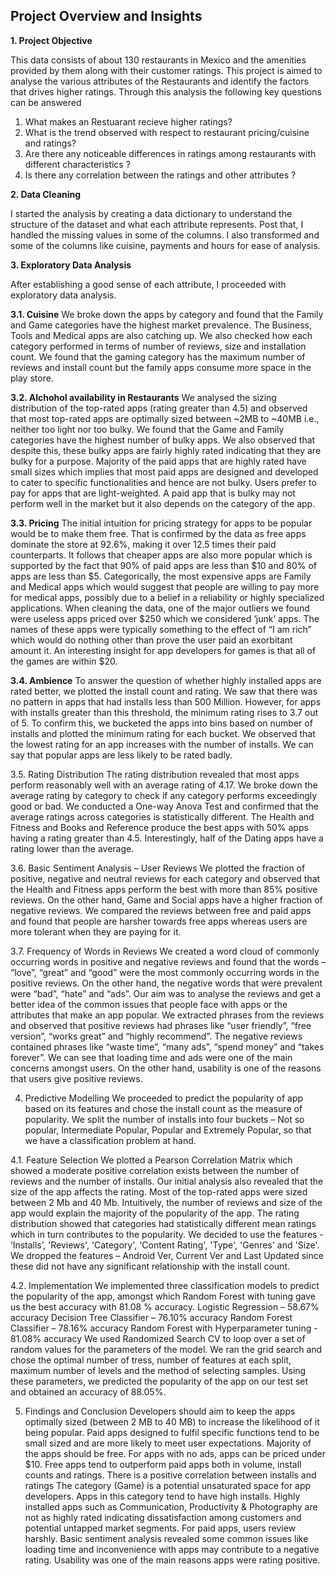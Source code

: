 Project Overview and Insights
---------------------------------------------

**1. Project Objective**

This data consists of about 130 restaurants in Mexico and the amenities provided by them along with their customer ratings. This project is aimed to analyse the various attributes of the Restaurants and identify the factors that drives higher ratings. Through this analysis the following key questions can be answered

1. What makes an Restuarant recieve higher ratings?
2. What is the trend observed with respect to restaurant pricing/cuisine and ratings?
3. Are there any noticeable differences in ratings among restaurants with different characteristics ?
4. Is there any correlation between the ratings and other attributes ?

**2. Data Cleaning**

I started the analysis by creating a data dictionary to understand the structure of the dataset and what each attribute represents. Post that, I handled the missing values in some of the columns. I also transformed and some of the columns like cuisine, payments and hours for ease of analysis.

**3. Exploratory Data Analysis**

After establishing a good sense of each attribute, I proceeded with exploratory data analysis.

**3.1. Cuisine**
We broke down the apps by category and found that the Family and Game categories have the highest market prevalence. The Business, Tools and Medical apps are also catching up. We also checked how each category performed in terms of number of reviews, size and installation count. We found that the gaming category has the maximum number of reviews and install count but the family apps consume more space in the play store.

**3.2. Alchohol availability in Restaurants**
We analysed the sizing distribution of the top-rated apps (rating greater than 4.5) and observed that most top-rated apps are optimally sized between ~2MB to ~40MB i.e., neither too light nor too bulky. We found that the Game and Family categories have the highest number of bulky apps. We also observed that despite this, these bulky apps are fairly highly rated indicating that they are bulky for a purpose. Majority of the paid apps that are highly rated have small sizes which implies that most paid apps are designed and developed to cater to specific functionalities and hence are not bulky. Users prefer to pay for apps that are light-weighted. A paid app that is bulky may not perform well in the market but it also depends on the category of the app.

**3.3. Pricing**
The initial intuition for pricing strategy for apps to be popular would be to make them free. That is confirmed by the data as free apps dominate the store at 92.6%, making it over 12.5 times their paid counterparts. It follows that cheaper apps are also more popular which is supported by the fact that 90% of paid apps are less than $10 and 80% of apps are less than $5. Categorically, the most expensive apps are Family and Medical apps which would suggest that people are willing to pay more for medical apps, possibly due to a belief in a reliability or highly specialized applications. When cleaning the data, one of the major outliers we found were useless apps priced over $250 which we considered ‘junk’ apps. The names of these apps were typically something to the effect of “I am rich” which would do nothing other than prove the user paid an exorbitant amount it. An interesting insight for app developers for games is that all of the games are within $20.

**3.4. Ambience**
To answer the question of whether highly installed apps are rated better, we plotted the install count and rating. We saw that there was no pattern in apps that had installs less than 500 Million. However, for apps with installs greater than this threshold, the minimum rating rises to 3.7 out of 5. To confirm this, we bucketed the apps into bins based on number of installs and plotted the minimum rating for each bucket. We observed that the lowest rating for an app increases with the number of installs. We can say that popular apps are less likely to be rated badly.

3.5. Rating Distribution
The rating distribution revealed that most apps perform reasonably well with an average rating of 4.17. We broke down the average rating by category to check if any category performs exceedingly good or bad. We conducted a One-way Anova Test and confirmed that the average ratings across categories is statistically different. The Health and Fitness and Books and Reference produce the best apps with 50% apps having a rating greater than 4.5. Interestingly, half of the Dating apps have a rating lower than the average.

3.6. Basic Sentiment Analysis – User Reviews
We plotted the fraction of positive, negative and neutral reviews for each category and observed that the Health and Fitness apps perform the best with more than 85% positive reviews. On the other hand, Game and Social apps have a higher fraction of negative reviews. We compared the reviews between free and paid apps and found that people are harsher towards free apps whereas users are more tolerant when they are paying for it.

3.7. Frequency of Words in Reviews
We created a word cloud of commonly occurring words in positive and negative reviews and found that the words – “love”, “great” and “good” were the most commonly occurring words in the positive reviews. On the other hand, the negative words that were prevalent were “bad”, “hate” and “ads”. Our aim was to analyse the reviews and get a better idea of the common issues that people face with apps or the attributes that make an app popular. We extracted phrases from the reviews and observed that positive reviews had phrases like “user friendly”, “free version”, “works great” and “highly recommend”. The negative reviews contained phrases like “waste time”, “many ads”, “spend money” and “takes forever”. We can see that loading time and ads were one of the main concerns amongst users. On the other hand, usability is one of the reasons that users give positive reviews.

4. Predictive Modelling
We proceeded to predict the popularity of app based on its features and chose the install count as the measure of popularity. We split the number of installs into four buckets – Not so popular, Intermediate Popular, Popular and Extremely Popular, so that we have a classification problem at hand.

4.1. Feature Selection
We plotted a Pearson Correlation Matrix which showed a moderate positive correlation exists between the number of reviews and the number of installs. Our initial analysis also revealed that the size of the app affects the rating. Most of the top-rated apps were sized between 2 Mb and 40 Mb. Intuitively, the number of reviews and size of the app would explain the majority of the popularity of the app. The rating distribution showed that categories had statistically different mean ratings which in turn contributes to the popularity. We decided to use the features - ‘Installs’, 'Reviews', 'Category', 'Content Rating', 'Type', 'Genres' and 'Size'. We dropped the features – Android Ver, Current Ver and Last Updated since these did not have any significant relationship with the install count.

4.2. Implementation
We implemented three classification models to predict the popularity of the app, amongst which Random Forest with tuning gave us the best accuracy with 81.08 % accuracy. Logistic Regression – 58.67% accuracy Decision Tree Classifier – 76.10% accuracy Random Forest Classifier – 78.16% accuracy Random Forest with Hyperparameter tuning - 81.08% accuracy We used Randomized Search CV to loop over a set of random values for the parameters of the model. We ran the grid search and chose the optimal number of tress, number of features at each split, maximum number of levels and the method of selecting samples. Using these parameters, we predicted the popularity of the app on our test set and obtained an accuracy of 88.05%.

5. Findings and Conclusion
Developers should aim to keep the apps optimally sized (between 2 MB to 40 MB) to increase the likelihood of it being popular.
Paid apps designed to fulfil specific functions tend to be small sized and are more likely to meet user expectations.
Majority of the apps should be free. For apps with no ads, apps can be priced under $10.
Free apps tend to outperform paid apps both in volume, install counts and ratings.
There is a positive correlation between installs and ratings
The category (Game) is a potential unsaturated space for app developers. Apps in this category tend to have high installs.
Highly installed apps such as Communication, Productivity & Photography are not as highly rated indicating dissatisfaction among customers and potential untapped market segments.
For paid apps, users review harshly.
Basic sentiment analysis revealed some common issues like loading time and inconvenience with apps may contribute to a negative rating. Usability was one of the main reasons apps were rating positive.
